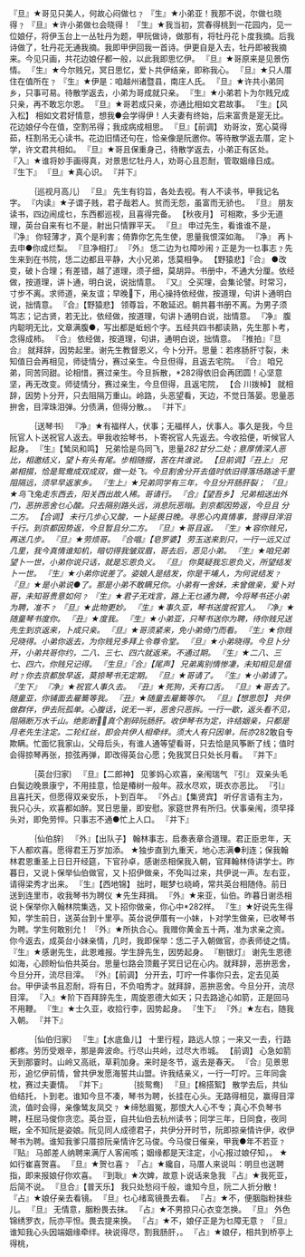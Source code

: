 <!-- { "loadSidebar": true } -->
『旦』★哥见只美人，何故心闷做乜﹖ 
『生』★小弟亚！我那不说，尔做乜晓得﹖ 
『旦』★许小弟做乜会晓得！ 
『生』★我当初，赏春得桃到一花园内，见一位娘仔，将伊玉台上一丛牡丹为题，甲阮做诗，做那有，将牡丹花卜度我摘。后我诗做了，牡丹花无通我摘。我即甲伊回我一首诗。伊更自是入去，牡丹即被我摘来。今见只画，共花边娘仔都一般，以此我即思忆伊。 
『旦』★哥原来是见景伤情。 
『生』★今尔贱兄，冥日思忆，爱卜共伊结亲，即称我心。 
『旦』★只人厝住在值所在﹖ 
『生』★伊是：咱越州诸暨县，南庄人氏。 
『旦』★许共小弟同乡，只事可易。待散学返去，小弟为哥成就只亲。 
『生』★小弟若卜为尔贱兄成只亲，再不敢忘尔恩。 
『旦』★哥若成只亲，亦通比相如文君故事。 
『生』【风入松】 相如文君好情意，想我●会学得伊！人夫妻有终始，后来富贵是寔无比。花边娘仔今在值，空割吊得；我成病成相思。 
『旦』【前调】 劝哥汝，宽心莫得茹，枉割吊无心读书。花边旧情还句在，恰亲像是阮邀你。等待散学返去厝，定卜学，许文君共相如。 
『旦』★哥且保重身己，待散学返去，小弟正有区处。 
『入』★谁将妙手画得真，对景思忆牡丹人，劝哥心且忍耐，管取姻缘日成。 
『生下』 
『旦』★真心识。 
『并下』 

　　　｛巡视月高儿｝ 
『旦』 先生有钧旨，各处去视。有人不读书，甲我记名字。 
『内读』★子谓子贱，君子哉若人。贫而无怨，虽富而无骄也。 
『旦』 朋友读书，四边闹成乜，东西都巡视，且喜得完备。 
【秋夜月】 可相欺，多少无道理，英台自来有乜不是，射出只情罪平天。 
『旦』 申过先生，看谁谁不是， 
『净』 你轻薄才，真个是利害；倚靠你乞先生使，思量我恨深如海。 
『净』 再卜去申●你成烂梨。 
『旦净相打』 
『外』 恁二边为乜障吵闹﹖正是为一乜事志﹖先生来到在书院，恁二边都且平静，大小兄弟，恁莫相争。 
【野猿悲】『合』 ●改变，破卜合理；有差错，越了道理，须子细，莫胡异。书册中，不通大分厘。依经做，按道理，讲卜通，明白说，说拙情意。 
『又』 仝买理，会集论譬。时常习，寸步不离。求师道，亲友谊；早晚下，用心操持依经做，按道理，句讲卜通明白说，拙情意。 
『合』【野猿悲】 领尊旨，不敢延迟。朝共暮书册不离。为男子须笃志；记古贤，若无比，依经做，按道理，句讲卜通明白说，拙情意。 
『净』 腹内聪明无比，文章满腹●，写出都是蚯蚓个字。五经共四书都读熟，先生那卜考，念得成柿。 
『合』 依经做，按道理，句讲，通明白说，拙情意。 
『推拍』『旦合』 就拜辞，因势起里。谢先生教督恩义，今卜分开。思量：若疼肠肝寸裂，未知值日会再相见，师徒情分，赛过亲生。今旦但得，且返去宅院。 
『合』 咱兄弟，同苦同甜。论相惜，赛过亲生。今旦拆散，*282得依旧会再团圆！心坚意坚，再无改变。师徒情分，赛过亲生，今旦但得，且返宅院， 
【合 川拨棹】 就相辞，因势卜分开，只去阻隔万重山。岭路，头恶望看，天边，不觉日落晏。思量恶拚舍，目滓珠泪弹。分债满，但得分散。。 
『并下』 

　　　｛送琴书｝ 
『净』★有福样人，伏事；无福样人，伏事人。事久是我，今旦阮官人卜送祝官人返去。甲我收拾琴书，卜寄祝官人先返去。今收拾便，听候官人起身。 
『生』【鸶凤和鸣】 兄弟恰是鸟同飞，思量*282甘分二处；意厚情深人恶比，相邀结义，望卜有头有尾。步相随掇，苦在共谁说。 
【旦前调】『丑上』 兄弟相掇，恰是鸳鸯成双成双，做一处飞。今旦割舍分开去值时依旧得落场路途千里阻隔远，须早早返家乡。 
『生上』★兄弟同学有三年，今旦分开肠肝裂； 
『旦』★鸟飞兔走东西去，阳关西出故人稀。哥请行。 
『合』【望吾乡】 兄弟相送出外门，恶拚恶舍乜心酸。只去隔别路头远，消息阮恶暡。到京都因势返，今旦且 
分二方。 
【合调】 未行几步心又酸，一卜延畏日晚。寻思心内真情事，营得目滓泪千行。到京都因势返，今旦暂且分二方。 
『旦』★哥且返。 
『生』★容你贱兄，再送几步。 
『旦』★劳烦哥。 
『合唱』【皂罗婆】 劳玉送来到只，一行一远又过几里，我今真情谁知机，暗切得我皱双眉，哥去后，恶见小弟。 
『生』★咱兄弟望卜一世，小弟你说只话，就是忘恩负义。 
『旦』 你莫疑我忘恩负义，所望结发卜一世。 
『生』★小弟你说差了。姿娘人是结发，你是干埔人，为何说结发﹖ 
『旦』★是小弟说●了。那是小弟不敢瞒兄你。小弟有一舍妹，未曾做亲，爱卜对哥，未知哥贵意如何﹖ 
『生』★君子无戏言，路上无乜通为聘，今将琴书还小弟为聘，准不﹖ 
『旦』★此物更妙。 
『生』★事久亚，琴书送度祝官人。 
『净』★随童琴书度你。 
『丑』★度我。 
『生』★小弟亚，只琴书送你为聘，待你贱兄送先生到京返来，卜成只亲。 
『旦』★哥须紧来，免小弟倚门而看。 
『生』★你贱兄晓得。小弟你返去，为你贱兄多拜上令尊令堂。 
『旦』★小弟晓得。今旦卜分开，小弟共哥你约，二八、三七、四六就返来。不通过期。 
『生』★二八、三七、四六，你贱兄记得。 
『生旦』『合』【尾声】 兄弟离别情惨凄，未知相见是值时﹖你去京都放早返，莫掠琴书无定期。 
『旦』★哥请了。 
『生』★小弟请了。 
『生下』 
『净』★祝官人事久去。 
『丑』★死狗，夭有口舌。 
『旦』★哥去了。随童亚，你铺面去雇簥等我。 
『丑』★随童去雇簥等尔。 
『旦』【想思怨】 共伊做群伴，伊去阮孤单。心腹话，说无一半，恶舍只恶拆。一行一歇，返头看不见，阻隔断万水千山。绝影断，真个割碎阮肠肝。收伊琴书为定，许结姻亲，只都是月老先生注定。二轮红丝，即会共伊人相牵绊。须大人有只因单，阮亦*282敢自专欺瞒。忙面忆我家山，父母后头，有谁人通等望看哥，只去恰是风筝断了线；值时会得掠琴再张，掠弦再弹，即改得英台心愿；免我冥日只处长月看。 
『并下』 

　　　｛英台归家｝ 
『旦』【二郎神】 见爹妈心欢喜，亲闱瑞气 
『引』 双亲头毛白鬓边晚景康宁，不用挂意，恰是椿树一般年。菽水尽欢，斑衣亦恶比。 
『引』 且喜托天，但愿得双亲安乐，卜到百年。 
『外占』【集贤宾】 听仔言语有主为，我只心头，欢喜都如醉。冥日思量，即安慰。家筵世界有所归。伏事亲闱，须早择头对，即免劳悴。只事志不通●忙上人口。 
『并下』 

　　　｛仙伯辞｝ 
『外』【出队子】 翰林事志，启奏表章合道理。君正臣忠年，天下人都欢喜。愿得君王万岁加添。 
★独步直到九重天，地心志满●利连；保我翰林君恩重圣上日日开经筵，下官孙卓，感谢丞相保我入朝，官拜翰林侍讲学士。昨暮日，又说卜保举仙伯做官，又卜招伊做亲，不免叫过来，共伊说一声。左右亚，请得梁秀才出来。 
『生』【西地锦】 拙时，眠梦乜峣崎，常共英台相随侍。前日送到连里市，收我琴书为聘仪 
★先生拜揖。 
『外』★来亚，仙伯。昨暮日谢丞相说卜保举你入翰林院集选，又卜招你做亲，你心中*282样。 
『生』★好说先生得知，学生前日，送英台到十里亭。英台说伊厝有一小妹，卜对学生做亲，已收琴书为聘。学生何敢别允！ 
『外』★所执合心。我赠你黄金五十两，准为求亲之资。你今返去，成英台小妹亲情，几时，我即保举：恁二子入朝做官，亦表师徒之情。 
『生』★感谢先生，此恩难报。学生辞先生，因势起身。 
『剔银灯』 谢先生恩德如海，心顾盼仙伯共英台。思量乜路会顶戴子冥日记在心内。就拜辞，恶拚恶舍，今旦分开，流尽目滓。 
『外』【前调】 分开去，叮咛一件事你只去，定去见英台。甲伊读书且忍耐，将有日，不负咱秀才。就拜辞，恶拚恶舍。今旦分开，流尽目滓。 
『入』★阶下百拜辞先生，周旋恩德大如天；只去路途心如箭，正是回马不用鞭。 
『生』★士久亚，收拾行李，因势起身。 
『生下』 
『外』★左右，随我入朝。 
『并下』 

　　　｛仙伯归家｝ 
『生』【水底鱼儿】 十里行程，路远人惊；一来又一去，行路都疼。劳历受艰辛，那是奔波命。行尽山共岭，过尽大市城。 
【前调】 心急如箭天到那霎时。山岭又高祇，草莉加身。来时是冬节，返去是春天。 
『合』见景思形，追忆伊前情，曾共伊发愿海誓共山盟。许我结亲义，一行一叮咛。三年同衾枕，赛过夫妻情。 
『并下』 
　　　｛掞鸳鸯｝ 
『旦』【棉搭絮】 散学去后，共仙伯结托，卜到老。谁知今旦不凑，琴书为聘，长挂在心头。无路得相见，赢得目滓流，值时会得，亲像鸶友凤交﹖ 
★缔愁眉冤，那恨大人心不专；真心不负琴书聘，枉屈马俊你贪恋。英台亚，自共仙伯去杭州读书；同学三年，日同食，夜同眠，全不知阮是姿娘。阮见同人成德君子，共伊分开时节，阮即掠亲情许伊，收伊琴书为聘。谁知我爹只厝掠阮亲情许乞马俊。今马俊日催亲，甲我●年不若亚﹖ 
『贴』 马郎差人纳聘来满厅人客闹咳；姻缘都是天注定，小心报过娘仔知，。 
★如行崔喜贺喜。 
『旦』★贺乜喜﹖ 
『占』★纔自，马厝人来说叫：明旦也送聘指，即来报娘仔你欢喜。 
『到耿』★次婢，故意卜说话来急我 
『占』★我死亚，后简不说。 
『旦合』【普天乐】 我只处愁闷千般，谁知今旦，阮二人折分散！ 
『占』★娘仔亲去看镜。 
『旦』乜心绪鸾镜畏去看。 
『占』★不，便胭脂粉抹些儿。 
『旦』 无情意，胭粉畏去抹。 
『占』★不男掠只心衣变怎换。 
『旦』 外色锦绣罗衣，阮亦平怛。畏去提来换。 
『占』★不，娘仔正是为乜障无意﹖ 
『旦』 谁知我心头因端姻缘牵绊。袂说得尽，割我肠肝，。 
『占』★娘仔，相共到桥亭上得桃， 
